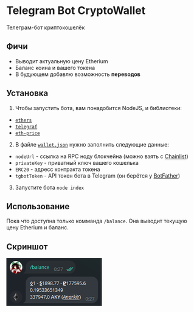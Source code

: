 # Telegram Bot CryptoWallet
Телеграм-бот криптокошелёк
## Фичи
- Выводит актуальную цену Etherium
- Баланс коина и вашего токена
- В будующем добавлю возможность __переводов__
## Установка
1. Чтобы запустить бота, вам понадобится NodeJS, и библиотеки:
  - [`ethers`](https://npmjs.com/package/ethers)
  - [`telegraf`](https://npmjs.com/package/telegraf)
  - [`eth-price`](https://npmjs.com/package/eth-price)
2. В файле [`wallet.json`](wallet.json) нужно заполнить следующие данные:
  - `nodeUrl` - ссылка на RPC ноду блокчейна (можно взять с [Chainlist](https://chainlist.org))
  - `privateKey` - приватный ключ вашего кошелька
  - `ERC20` - адресс контракта токена
  - `tgbotToken` - API токен бота в Telegram (он берётся у [BotFather](https://t.me/BotFather))
3. Запустите бота `node index`
## Использование
Пока что доступна только комманда `/balance`. Она выводит текущую цену Etherium и баланс.
## Скриншот
![Бот в действии](screenshot.png)
